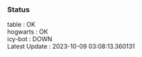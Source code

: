 ### Status


table : OK  
hogwarts : OK  
icy-bot : DOWN  
Latest Update : 2023-10-09 03:08:13.360131
